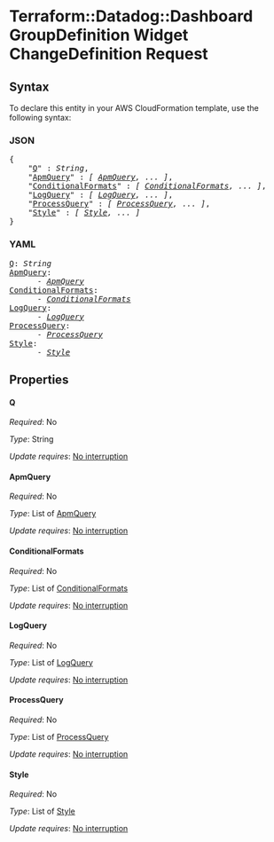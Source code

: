 # Terraform::Datadog::Dashboard GroupDefinition Widget ChangeDefinition Request

## Syntax

To declare this entity in your AWS CloudFormation template, use the following syntax:

### JSON

<pre>
{
    "<a href="#q" title="Q">Q</a>" : <i>String</i>,
    "<a href="#apmquery" title="ApmQuery">ApmQuery</a>" : <i>[ <a href="groupdefinition-widget-changedefinition-request-apmquery.md">ApmQuery</a>, ... ]</i>,
    "<a href="#conditionalformats" title="ConditionalFormats">ConditionalFormats</a>" : <i>[ <a href="groupdefinition-widget-changedefinition-request-conditionalformats.md">ConditionalFormats</a>, ... ]</i>,
    "<a href="#logquery" title="LogQuery">LogQuery</a>" : <i>[ <a href="groupdefinition-widget-changedefinition-request-logquery.md">LogQuery</a>, ... ]</i>,
    "<a href="#processquery" title="ProcessQuery">ProcessQuery</a>" : <i>[ <a href="groupdefinition-widget-changedefinition-request-processquery.md">ProcessQuery</a>, ... ]</i>,
    "<a href="#style" title="Style">Style</a>" : <i>[ <a href="groupdefinition-widget-changedefinition-request-style.md">Style</a>, ... ]</i>
}
</pre>

### YAML

<pre>
<a href="#q" title="Q">Q</a>: <i>String</i>
<a href="#apmquery" title="ApmQuery">ApmQuery</a>: <i>
      - <a href="groupdefinition-widget-changedefinition-request-apmquery.md">ApmQuery</a></i>
<a href="#conditionalformats" title="ConditionalFormats">ConditionalFormats</a>: <i>
      - <a href="groupdefinition-widget-changedefinition-request-conditionalformats.md">ConditionalFormats</a></i>
<a href="#logquery" title="LogQuery">LogQuery</a>: <i>
      - <a href="groupdefinition-widget-changedefinition-request-logquery.md">LogQuery</a></i>
<a href="#processquery" title="ProcessQuery">ProcessQuery</a>: <i>
      - <a href="groupdefinition-widget-changedefinition-request-processquery.md">ProcessQuery</a></i>
<a href="#style" title="Style">Style</a>: <i>
      - <a href="groupdefinition-widget-changedefinition-request-style.md">Style</a></i>
</pre>

## Properties

#### Q

_Required_: No

_Type_: String

_Update requires_: [No interruption](https://docs.aws.amazon.com/AWSCloudFormation/latest/UserGuide/using-cfn-updating-stacks-update-behaviors.html#update-no-interrupt)

#### ApmQuery

_Required_: No

_Type_: List of <a href="groupdefinition-widget-changedefinition-request-apmquery.md">ApmQuery</a>

_Update requires_: [No interruption](https://docs.aws.amazon.com/AWSCloudFormation/latest/UserGuide/using-cfn-updating-stacks-update-behaviors.html#update-no-interrupt)

#### ConditionalFormats

_Required_: No

_Type_: List of <a href="groupdefinition-widget-changedefinition-request-conditionalformats.md">ConditionalFormats</a>

_Update requires_: [No interruption](https://docs.aws.amazon.com/AWSCloudFormation/latest/UserGuide/using-cfn-updating-stacks-update-behaviors.html#update-no-interrupt)

#### LogQuery

_Required_: No

_Type_: List of <a href="groupdefinition-widget-changedefinition-request-logquery.md">LogQuery</a>

_Update requires_: [No interruption](https://docs.aws.amazon.com/AWSCloudFormation/latest/UserGuide/using-cfn-updating-stacks-update-behaviors.html#update-no-interrupt)

#### ProcessQuery

_Required_: No

_Type_: List of <a href="groupdefinition-widget-changedefinition-request-processquery.md">ProcessQuery</a>

_Update requires_: [No interruption](https://docs.aws.amazon.com/AWSCloudFormation/latest/UserGuide/using-cfn-updating-stacks-update-behaviors.html#update-no-interrupt)

#### Style

_Required_: No

_Type_: List of <a href="groupdefinition-widget-changedefinition-request-style.md">Style</a>

_Update requires_: [No interruption](https://docs.aws.amazon.com/AWSCloudFormation/latest/UserGuide/using-cfn-updating-stacks-update-behaviors.html#update-no-interrupt)

